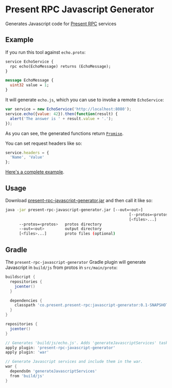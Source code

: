 # Present RPC Javascript Generator

Generates Javascript code for [Present RPC](https://github.com/presentco/present-rpc) services

## Example

If you run this tool against `echo.proto`:

```proto
service EchoService {
  rpc echo(EchoMessage) returns (EchoMessage);
}

message EchoMessage {
  uint32 value = 1;
}
```

It will generate `echo.js`, which you can use to invoke a remote `EchoService`:

```javascript
var service = new EchoService('http://localhost:8080');
service.echo({value: 42}).then(function(result) {
  alert('The answer is ' + result.value + '.');
});
```

As you can see, the generated functions return [`Promise`](https://developer.mozilla.org/en-US/docs/Web/JavaScript/Reference/Global_Objects/Promise).

You can set request headers like so:

```javascript
service.headers = {
  'Name', 'Value'
};
```

[Here's a complete example](https://github.com/presentco/present-rpc/tree/master/java/example).

## Usage

Download [present-rpc-javascript-generator.jar](https://github.com/presentco/present-rpc/raw/master/java/javascript-generator/build/libs/present-rpc-javascript-generator.jar) and then call it like so:

```bash
java -jar present-rpc-javascript-generator.jar [--out=<out>]
                                                      [--protos=<protos>]...
                                                      [<files>...]
      --protos=<protos>   protos directory
      --out=<out>         output directory
      [<files>...]        proto files (optional)
```

## Gradle

The `present-rpc-javascript-generator` Gradle plugin will generate Javascript
in `build/js` from protos in `src/main/proto`:

```groovy
buildscript {
  repositories {
    jcenter()
  }

  dependencies {
    classpath 'co.present.present-rpc:javascript-generator:0.1-SNAPSHOT'
  }
}

repositories {
  jcenter()
}

// Generates 'build/js/echo.js'. Adds 'generateJavascriptServices' task.
apply plugin: 'present-rpc-javascript-generator'
apply plugin: 'war'

// Generate Javascript services and include them in the war.
war {
  dependsOn 'generateJavascriptServices'
  from 'build/js'
}
```
